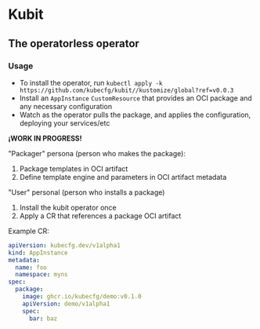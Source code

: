 # Kubit

## The operatorless operator

### Usage

- To install the operator, run `kubectl apply -k https://github.com/kubecfg/kubit//kustomize/global?ref=v0.0.3`
- Install an `AppInstance` `CustomResource` that provides an OCI package and any necessary configuration
- Watch as the operator pulls the package, and applies the configuration, deploying your services/etc

**¡WORK IN PROGRESS!**

"Packager" persona (person who makes the package):

1. Package templates in OCI artifact
2. Define template engine and parameters in OCI artifact metadata

"User" personal (person who installs a package)

1. Install the kubit operator once
2. Apply a CR that references a package OCI artifact

Example CR:

```yaml
apiVersion: kubecfg.dev/v1alpha1
kind: AppInstance
metadata:
  name: foo
  namespace: myns
spec:
  package:
    image: ghcr.io/kubecfg/demo:v0.1.0
    apiVersion: demo/v1alpha1
    spec:
      bar: baz
```

